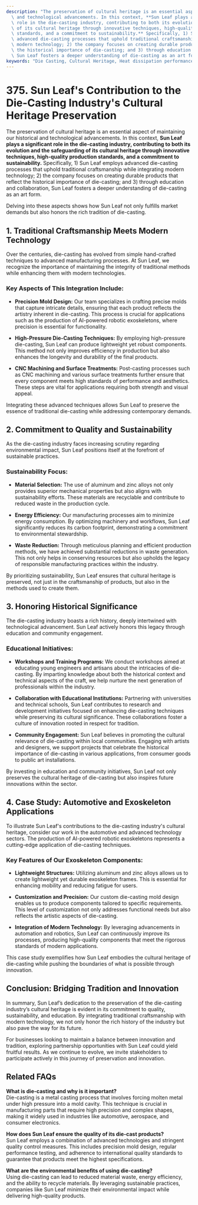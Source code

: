 ```yaml
---
description: "The preservation of cultural heritage is an essential aspect of maintaining our historical\
  \ and technological advancements. In this context, **Sun Leaf plays a significant\
  \ role in the die-casting industry, contributing to both its evolution and the safeguarding\
  \ of its cultural heritage through innovative techniques, high-quality production\
  \ standards, and a commitment to sustainability.** Specifically, 1) Sun Leaf employs\
  \ advanced die-casting processes that uphold traditional craftsmanship while integrating\
  \ modern technology; 2) the company focuses on creating durable products that reflect\
  \ the historical importance of die-casting; and 3) through education and collaboration,\
  \ Sun Leaf fosters a deeper understanding of die-casting as an art form. "
keywords: "Die Casting, Cultural Heritage, Heat dissipation performance, Heat sink"
---
```

# 375. Sun Leaf's Contribution to the Die-Casting Industry's Cultural Heritage Preservation

The preservation of cultural heritage is an essential aspect of maintaining our historical and technological advancements. In this context, **Sun Leaf plays a significant role in the die-casting industry, contributing to both its evolution and the safeguarding of its cultural heritage through innovative techniques, high-quality production standards, and a commitment to sustainability.** Specifically, 1) Sun Leaf employs advanced die-casting processes that uphold traditional craftsmanship while integrating modern technology; 2) the company focuses on creating durable products that reflect the historical importance of die-casting; and 3) through education and collaboration, Sun Leaf fosters a deeper understanding of die-casting as an art form. 

Delving into these aspects shows how Sun Leaf not only fulfills market demands but also honors the rich tradition of die-casting.

## 1. Traditional Craftsmanship Meets Modern Technology

Over the centuries, die-casting has evolved from simple hand-crafted techniques to advanced manufacturing processes. At Sun Leaf, we recognize the importance of maintaining the integrity of traditional methods while enhancing them with modern technologies. 

### Key Aspects of This Integration Include:

- **Precision Mold Design:** Our team specializes in crafting precise molds that capture intricate details, ensuring that each product reflects the artistry inherent in die-casting. This process is crucial for applications such as the production of AI-powered robotic exoskeletons, where precision is essential for functionality.

- **High-Pressure Die-Casting Techniques:** By employing high-pressure die-casting, Sun Leaf can produce lightweight yet robust components. This method not only improves efficiency in production but also enhances the longevity and durability of the final products.

- **CNC Machining and Surface Treatments:** Post-casting processes such as CNC machining and various surface treatments further ensure that every component meets high standards of performance and aesthetics. These steps are vital for applications requiring both strength and visual appeal.

Integrating these advanced techniques allows Sun Leaf to preserve the essence of traditional die-casting while addressing contemporary demands.

## 2. Commitment to Quality and Sustainability

As the die-casting industry faces increasing scrutiny regarding environmental impact, Sun Leaf positions itself at the forefront of sustainable practices.

### Sustainability Focus:

- **Material Selection:** The use of aluminum and zinc alloys not only provides superior mechanical properties but also aligns with sustainability efforts. These materials are recyclable and contribute to reduced waste in the production cycle.

- **Energy Efficiency:** Our manufacturing processes aim to minimize energy consumption. By optimizing machinery and workflows, Sun Leaf significantly reduces its carbon footprint, demonstrating a commitment to environmental stewardship.

- **Waste Reduction:** Through meticulous planning and efficient production methods, we have achieved substantial reductions in waste generation. This not only helps in conserving resources but also upholds the legacy of responsible manufacturing practices within the industry.

By prioritizing sustainability, Sun Leaf ensures that cultural heritage is preserved, not just in the craftsmanship of products, but also in the methods used to create them.

## 3. Honoring Historical Significance

The die-casting industry boasts a rich history, deeply intertwined with technological advancement. Sun Leaf actively honors this legacy through education and community engagement.

### Educational Initiatives:

- **Workshops and Training Programs:** We conduct workshops aimed at educating young engineers and artisans about the intricacies of die-casting. By imparting knowledge about both the historical context and technical aspects of the craft, we help nurture the next generation of professionals within the industry.

- **Collaboration with Educational Institutions:** Partnering with universities and technical schools, Sun Leaf contributes to research and development initiatives focused on enhancing die-casting techniques while preserving its cultural significance. These collaborations foster a culture of innovation rooted in respect for tradition.

- **Community Engagement:** Sun Leaf believes in promoting the cultural relevance of die-casting within local communities. Engaging with artists and designers, we support projects that celebrate the historical importance of die-casting in various applications, from consumer goods to public art installations.

By investing in education and community initiatives, Sun Leaf not only preserves the cultural heritage of die-casting but also inspires future innovations within the sector.

## 4. Case Study: Automotive and Exoskeleton Applications

To illustrate Sun Leaf's contributions to the die-casting industry's cultural heritage, consider our work in the automotive and advanced technology sectors. The production of AI-powered robotic exoskeletons represents a cutting-edge application of die-casting techniques.

### Key Features of Our Exoskeleton Components:

- **Lightweight Structures:** Utilizing aluminum and zinc alloys allows us to create lightweight yet durable exoskeleton frames. This is essential for enhancing mobility and reducing fatigue for users.

- **Customization and Precision:** Our custom die-casting mold design enables us to produce components tailored to specific requirements. This level of customization not only addresses functional needs but also reflects the artistic aspects of die-casting.

- **Integration of Modern Technology:** By leveraging advancements in automation and robotics, Sun Leaf can continuously improve its processes, producing high-quality components that meet the rigorous standards of modern applications.

This case study exemplifies how Sun Leaf embodies the cultural heritage of die-casting while pushing the boundaries of what is possible through innovation.

## Conclusion: Bridging Tradition and Innovation

In summary, Sun Leaf’s dedication to the preservation of the die-casting industry’s cultural heritage is evident in its commitment to quality, sustainability, and education. By integrating traditional craftsmanship with modern technology, we not only honor the rich history of the industry but also pave the way for its future. 

For businesses looking to maintain a balance between innovation and tradition, exploring partnership opportunities with Sun Leaf could yield fruitful results. As we continue to evolve, we invite stakeholders to participate actively in this journey of preservation and innovation.

## Related FAQs

**What is die-casting and why is it important?**  
Die-casting is a metal casting process that involves forcing molten metal under high pressure into a mold cavity. This technique is crucial in manufacturing parts that require high precision and complex shapes, making it widely used in industries like automotive, aerospace, and consumer electronics.

**How does Sun Leaf ensure the quality of its die-cast products?**  
Sun Leaf employs a combination of advanced technologies and stringent quality control measures. This includes precision mold design, regular performance testing, and adherence to international quality standards to guarantee that products meet the highest specifications.

**What are the environmental benefits of using die-casting?**  
Using die-casting can lead to reduced material waste, energy efficiency, and the ability to recycle materials. By leveraging sustainable practices, companies like Sun Leaf minimize their environmental impact while delivering high-quality products.
